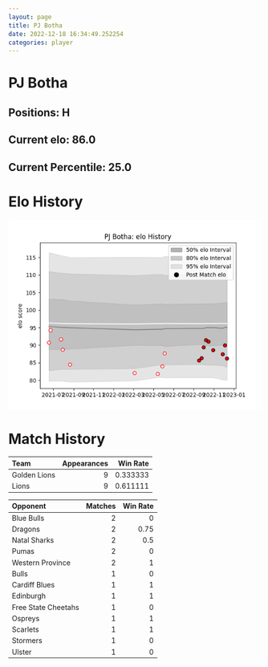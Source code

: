 ```yaml
---  
layout: page  
title: PJ Botha  
date: 2022-12-18 16:34:49.252254  
categories: player  
---
```

# PJ Botha

## Positions: H

## Current elo: 86.0

## Current Percentile: 25.0

# Elo History


![elo history](history_PJBotha.png)
# Match History


| Team         |   Appearances |   Win Rate |
|:-------------|--------------:|-----------:|
| Golden Lions |             9 |   0.333333 |
| Lions        |             9 |   0.611111 |

| Opponent            |   Matches |   Win Rate |
|:--------------------|----------:|-----------:|
| Blue Bulls          |         2 |       0    |
| Dragons             |         2 |       0.75 |
| Natal Sharks        |         2 |       0.5  |
| Pumas               |         2 |       0    |
| Western Province    |         2 |       1    |
| Bulls               |         1 |       0    |
| Cardiff Blues       |         1 |       1    |
| Edinburgh           |         1 |       1    |
| Free State Cheetahs |         1 |       0    |
| Ospreys             |         1 |       1    |
| Scarlets            |         1 |       1    |
| Stormers            |         1 |       0    |
| Ulster              |         1 |       0    |